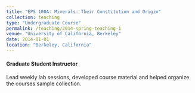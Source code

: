 ```yaml
---
title: "EPS 100A: Minerals: Their Constitution and Origin"
collection: teaching
type: "Undergraduate Course"
permalink: /teaching/2014-spring-teaching-1
venue: "University of California, Berkeley"
date: 2014-01-01
location: "Berkeley, California"
---
```

#### Graduate Student Instructor 
Lead weekly lab sessions, developed course material and helped organize the courses
sample collection.
